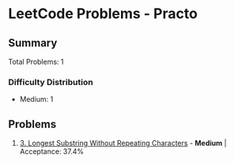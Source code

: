 # LeetCode Problems - Practo

## Summary
Total Problems: 1

### Difficulty Distribution

- Medium: 1

## Problems

1. [3. Longest Substring Without Repeating Characters](https://leetcode.com/problems/longest-substring-without-repeating-characters/) - **Medium** | Acceptance: 37.4%